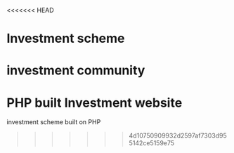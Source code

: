 <<<<<<< HEAD
# Investment scheme
 investment community
=======
# PHP built Investment website
 investment scheme built on PHP 
>>>>>>> 4d10750909932d2597af7303d955142ce5159e75

